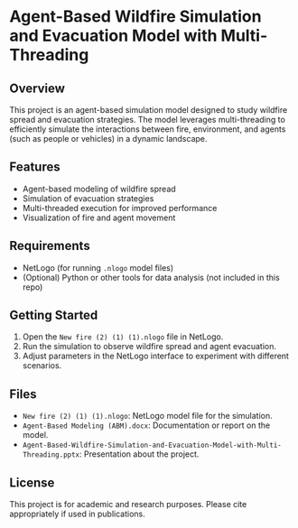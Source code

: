 # Agent-Based Wildfire Simulation and Evacuation Model with Multi-Threading

## Overview
This project is an agent-based simulation model designed to study wildfire spread and evacuation strategies. The model leverages multi-threading to efficiently simulate the interactions between fire, environment, and agents (such as people or vehicles) in a dynamic landscape.

## Features
- Agent-based modeling of wildfire spread
- Simulation of evacuation strategies
- Multi-threaded execution for improved performance
- Visualization of fire and agent movement

## Requirements
- NetLogo (for running `.nlogo` model files)
- (Optional) Python or other tools for data analysis (not included in this repo)

## Getting Started
1. Open the `New fire (2) (1) (1).nlogo` file in NetLogo.
2. Run the simulation to observe wildfire spread and agent evacuation.
3. Adjust parameters in the NetLogo interface to experiment with different scenarios.

## Files
- `New fire (2) (1) (1).nlogo`: NetLogo model file for the simulation.
- `Agent-Based Modeling (ABM).docx`: Documentation or report on the model.
- `Agent-Based-Wildfire-Simulation-and-Evacuation-Model-with-Multi-Threading.pptx`: Presentation about the project.

## License
This project is for academic and research purposes. Please cite appropriately if used in publications. 